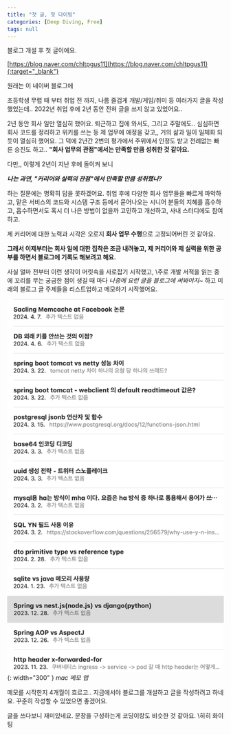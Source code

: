 ```yaml
---
title: "첫 글, 첫 다이빙"
categories: [Deep Diving, Free]
tags: null
---
```


블로그 개설 후 첫 글이에요.

[https://blog.naver.com/chltpgus11](https://blog.naver.com/chltpgus11){:target="_blank"}

원래는 이 네이버 블로그에

초등학생 무렵 때 부터 취업 전 까지, 나름 즐겁게 개발/게임/취미 등 여러가지 글을 작성했었는데.. 2022년 취업 후에 2년 동안 전혀 글을 쓰지 않고 있었어요..

2년 동안 회사 일만 열심히 했어요. 퇴근하고 집에 와서도, 그리고 주말에도.. 심심하면 회사 코드를 정리하고 위키를 쓰는 등 제 업무에 애정을 갖고,, 거의 삶과 일이 일체화 되듯이 열심히 했어요. 그 덕에 2년간 2번의 평가에서 주위에서 인정도 받고 전례없는 빠른 승진도 하고.. **"회사 업무의 관점"에서는 만족할 만큼 성취한 것 같아요.**

다만,, 이렇게 2년이 지난 후에 돌이켜 보니

**_나는 과연, "커리어와 실력의 관점"에서 만족할 만큼 성취했나?_**

하는 질문에는 명확히 답을 못하겠어요.
취업 후에 다양한 회사 업무들을 빠르게 파악하고, 맡은 서비스의 코드와 시스템 구조 등에서 묻어나오는 시니어 분들의 지혜를 흡수하고, 흡수하면서도 혹시 더 나은 방법이 없을까 고민하고 개선하고, 사내 스터디에도 참여하고.

제 커리어에 대한 노력과 시각은 오로지 **회사 업무 수행**으로 고정되어버린 것 같아요.

**그래서 이제부터는 회사 일에 대한 집착은 조금 내려놓고, 제 커리어와 제 실력을 위한 공부를 하면서 블로그에 기록도 해보려고 해요.**

사실 얼마 전부터 이런 생각이 머릿속을 사로잡기 시작했고,
\주로 개발 서적을 읽는 중에 꼬리를 무는 궁금한 점이 생길 때 마다 _나중에 요런 글을 블로그에 써봐야지~_ 하고 미래의 블로그 글 주제들을 리스트업하고 메모하기 시작했어요.

![mac_memo](/assets/img/2024-04-26-first-diving/Pasted-image-20240426144347.png){: width="300" }
_mac 메모 앱_

메모를 시작한지 4개월이 흐르고.. 지금에서야 블로그를 개설하고 글을 작성하려고 하네요.
꾸준히 작성할 수 있었으면 좋겠어요.

글을 쓰다보니 재미있네요. 문장을 구성하는게 코딩이랑도 비슷한 것 같아요.
\히히 화이팅